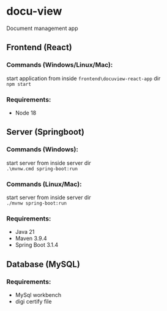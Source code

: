 # docu-view

Document management app

## Frontend (React)

### Commands (Windows/Linux/Mac):
start application from inside `frontend\docuview-react-app` dir \
```npm start```

### Requirements:

* Node 18

## Server (Springboot)

### Commands (Windows):
start server from inside server dir \
``` .\mvnw.cmd spring-boot:run ```
### Commands (Linux/Mac):
start server from inside server dir \
```./mvnw spring-boot:run```

### Requirements:

* Java 21
* Maven 3.9.4
* Spring Boot 3.1.4

## Database (MySQL)

### Requirements:

* MySql workbench
* digi certify file
